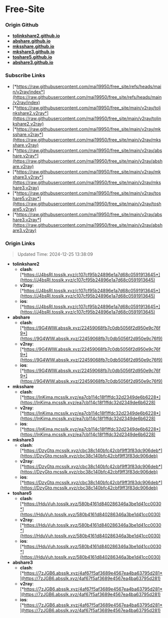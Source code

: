 # Free-Site

### Origin Github

- [**tolinkshare2.github.io**](https://github.com/tolinkshare2/tolinkshare2.github.io)
- [**abshare.github.io**](https://github.com/abshare/abshare.github.io)
- [**mksshare.github.io**](https://github.com/mksshare/mksshare.github.io)
- [**mkshare3.github.io**](https://github.com/mkshare3/mkshare3.github.io)
- [**toshare5.github.io**](https://github.com/toshare5/toshare5.github.io)
- [**abshare3.github.io**](https://github.com/abshare3/abshare3.github.io)

### Subscribe Links

- [*https://raw.githubusercontent.com/mai19950/free_site/refs/heads/main/v2ray/index*](https://raw.githubusercontent.com/mai19950/free_site/refs/heads/main/v2ray/index)
- [*https://raw.githubusercontent.com/mai19950/free_site/main/v2ray/tolinkshare2.v2ray*](https://raw.githubusercontent.com/mai19950/free_site/main/v2ray/tolinkshare2.v2ray)
- [*https://raw.githubusercontent.com/mai19950/free_site/main/v2ray/mksshare.v2ray*](https://raw.githubusercontent.com/mai19950/free_site/main/v2ray/mksshare.v2ray)
- [*https://raw.githubusercontent.com/mai19950/free_site/main/v2ray/abshare.v2ray*](https://raw.githubusercontent.com/mai19950/free_site/main/v2ray/abshare.v2ray)
- [*https://raw.githubusercontent.com/mai19950/free_site/main/v2ray/mkshare3.v2ray*](https://raw.githubusercontent.com/mai19950/free_site/main/v2ray/mkshare3.v2ray)
- [*https://raw.githubusercontent.com/mai19950/free_site/main/v2ray/toshare5.v2ray*](https://raw.githubusercontent.com/mai19950/free_site/main/v2ray/toshare5.v2ray)
- [*https://raw.githubusercontent.com/mai19950/free_site/main/v2ray/abshare3.v2ray*](https://raw.githubusercontent.com/mai19950/free_site/main/v2ray/abshare3.v2ray)

### Origin Links

> Updated Time: 2024-12-25 13:38:09

- **tolinkshare2**
  - **clash**: [*https://J4bsRI.tosslk.xyz/c107cf95b24896e1a7d68c0591913645*](https://J4bsRI.tosslk.xyz/c107cf95b24896e1a7d68c0591913645)
  - **v2ray**: [*https://J4bsRI.tosslk.xyz/c107cf95b24896e1a7d68c0591913645*](https://J4bsRI.tosslk.xyz/c107cf95b24896e1a7d68c0591913645)
  - **ios**: [*https://J4bsRI.tosslk.xyz/c107cf95b24896e1a7d68c0591913645*](https://J4bsRI.tosslk.xyz/c107cf95b24896e1a7d68c0591913645)
- **abshare**
  - **clash**: [*https://9G4WlW.absslk.xyz/22459068fb7c0db5056f2d950e9c76f9*](https://9G4WlW.absslk.xyz/22459068fb7c0db5056f2d950e9c76f9)
  - **v2ray**: [*https://9G4WlW.absslk.xyz/22459068fb7c0db5056f2d950e9c76f9*](https://9G4WlW.absslk.xyz/22459068fb7c0db5056f2d950e9c76f9)
  - **ios**: [*https://9G4WlW.absslk.xyz/22459068fb7c0db5056f2d950e9c76f9*](https://9G4WlW.absslk.xyz/22459068fb7c0db5056f2d950e9c76f9)
- **mksshare**
  - **clash**: [*https://InKima.mcsslk.xyz/ea7cb114c18f1ffdc32d2349de6b6228*](https://InKima.mcsslk.xyz/ea7cb114c18f1ffdc32d2349de6b6228)
  - **v2ray**: [*https://InKima.mcsslk.xyz/ea7cb114c18f1ffdc32d2349de6b6228*](https://InKima.mcsslk.xyz/ea7cb114c18f1ffdc32d2349de6b6228)
  - **ios**: [*https://InKima.mcsslk.xyz/ea7cb114c18f1ffdc32d2349de6b6228*](https://InKima.mcsslk.xyz/ea7cb114c18f1ffdc32d2349de6b6228)
- **mkshare3**
  - **clash**: [*https://DzyGtq.mcsslk.xyz/cbc38c140bfc42cbf9ff3f83dc906deb*](https://DzyGtq.mcsslk.xyz/cbc38c140bfc42cbf9ff3f83dc906deb)
  - **v2ray**: [*https://DzyGtq.mcsslk.xyz/cbc38c140bfc42cbf9ff3f83dc906deb*](https://DzyGtq.mcsslk.xyz/cbc38c140bfc42cbf9ff3f83dc906deb)
  - **ios**: [*https://DzyGtq.mcsslk.xyz/cbc38c140bfc42cbf9ff3f83dc906deb*](https://DzyGtq.mcsslk.xyz/cbc38c140bfc42cbf9ff3f83dc906deb)
- **toshare5**
  - **clash**: [*https://HduVuh.tosslk.xyz/580b4161d840286346a3be1d41cc0030*](https://HduVuh.tosslk.xyz/580b4161d840286346a3be1d41cc0030)
  - **v2ray**: [*https://HduVuh.tosslk.xyz/580b4161d840286346a3be1d41cc0030*](https://HduVuh.tosslk.xyz/580b4161d840286346a3be1d41cc0030)
  - **ios**: [*https://HduVuh.tosslk.xyz/580b4161d840286346a3be1d41cc0030*](https://HduVuh.tosslk.xyz/580b4161d840286346a3be1d41cc0030)
- **abshare3**
  - **clash**: [*https://7zJGB6.absslk.xyz/4af67f5af3689e4567ea4ba63795d281*](https://7zJGB6.absslk.xyz/4af67f5af3689e4567ea4ba63795d281)
  - **v2ray**: [*https://7zJGB6.absslk.xyz/4af67f5af3689e4567ea4ba63795d281*](https://7zJGB6.absslk.xyz/4af67f5af3689e4567ea4ba63795d281)
  - **ios**: [*https://7zJGB6.absslk.xyz/4af67f5af3689e4567ea4ba63795d281*](https://7zJGB6.absslk.xyz/4af67f5af3689e4567ea4ba63795d281)
